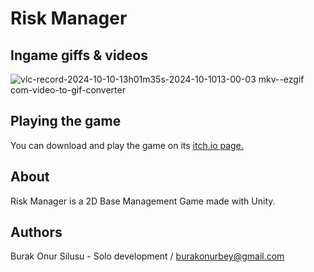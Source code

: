 # Risk Manager

## Ingame giffs & videos
![vlc-record-2024-10-10-13h01m35s-2024-10-1013-00-03 mkv--ezgif com-video-to-gif-converter](https://github.com/user-attachments/assets/a3167fba-6fb2-41c0-a0e0-1db28d622b81)


## Playing the game
You can download and play the game on its [itch.io page.](https://tritonicy.itch.io/risk-manager)
## About
Risk Manager is a 2D Base Management Game made with Unity. 

## Authors
Burak Onur Silusu - Solo development / burakonurbey@gmail.com
